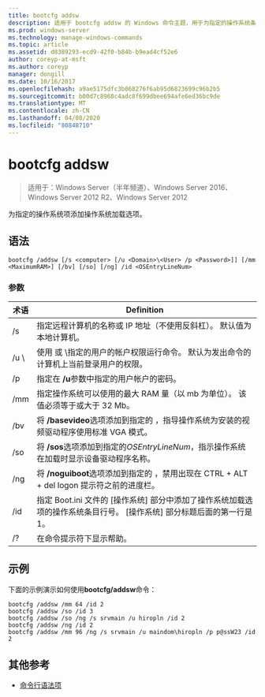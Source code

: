 ```yaml
---
title: bootcfg addsw
description: 适用于 bootcfg addsw 的 Windows 命令主题，用于为指定的操作系统条目添加操作系统加载选项。
ms.prod: windows-server
ms.technology: manage-windows-commands
ms.topic: article
ms.assetid: d8389293-ecd9-42f0-b84b-b9ead4cf52e6
author: coreyp-at-msft
ms.author: coreyp
manager: dongill
ms.date: 10/16/2017
ms.openlocfilehash: a9ae5175dfc3b068276f6ab95d6823699c96b2b5
ms.sourcegitcommit: b00d7c8968c4adc8f699dbee694afe6ed36bc9de
ms.translationtype: MT
ms.contentlocale: zh-CN
ms.lasthandoff: 04/08/2020
ms.locfileid: "80848710"
---
```

# <a name="bootcfg-addsw"></a>bootcfg addsw

>适用于：Windows Server（半年频道）、Windows Server 2016、Windows Server 2012 R2、Windows Server 2012

为指定的操作系统项添加操作系统加载选项。

## <a name="syntax"></a>语法
```
bootcfg /addsw [/s <computer> [/u <Domain>\<User> /p <Password>]] [/mm <MaximumRAM>] [/bv] [/so] [/ng] /id <OSEntryLineNum>
```
### <a name="parameters"></a>参数

|         术语         |                                                                                                            Definition                                                                                                            |
|----------------------|----------------------------------------------------------------------------------------------------------------------------------------------------------------------------------------------------------------------------------|
|    /s <computer>     |                                                        指定远程计算机的名称或 IP 地址（不使用反斜杠）。 默认值为本地计算机。                                                        |
| /u <Domain>\\<User>  |               使用 <User> 或 <Domain>\\<User>指定的用户的帐户权限运行命令。 默认为发出命令的计算机上当前登录用户的权限。               |
|    /p <Password>     |                                                                      指定在 **/u**参数中指定的用户帐户的密码。                                                                       |
|   /mm <MaximumRAM>   |                                          指定操作系统可以使用的最大 RAM 量（以 mb 为单位）。 该值必须等于或大于 32 Mb。                                          |
|         /bv          |                                    将 **/basevideo**选项添加到指定的 <OSEntryLineNum>，指导操作系统为安装的视频驱动程序使用标准 VGA 模式。                                     |
|         /so          |                                      将 **/sos**选项添加到指定的*OSEntryLineNum*，指示操作系统在加载时显示设备驱动程序名称。                                      |
|         /ng          |                                         将 **/noguiboot**选项添加到指定的 <OSEntryLineNum>，禁用出现在 CTRL + ALT + del logon 提示符之前的进度栏。                                          |
| /id <OSEntryLineNum> | 指定 Boot.ini 文件的 [操作系统] 部分中添加了操作系统加载选项的操作系统条目行号。 [操作系统] 部分标题后面的第一行是1。 |
|          /?          |                                                                                               在命令提示符下显示帮助。                                                                                               |

## <a name="examples"></a><a name=BKMK_examples></a>示例
下面的示例演示如何使用**bootcfg/addsw**命令：
```
bootcfg /addsw /mm 64 /id 2 
bootcfg /addsw /so /id 3 
bootcfg /addsw /so /ng /s srvmain /u hiropln /id 2 
bootcfg /addsw /ng /id 2 
bootcfg /addsw /mm 96 /ng /s srvmain /u maindom\hiropln /p p@ssW23 /id 2
```
## <a name="additional-references"></a>其他参考
- [命令行语法项](command-line-syntax-key.md)

